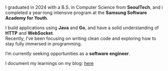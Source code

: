 I graduated in 2024 with a B.S. in Computer Science from **SeoulTech**, and i completed a year‑long intensive program at the **Samsung Software Academy for Youth**.

I build applications using **Java** and **Go**, and have a solid understanding of **HTTP** and **WebSocket**.</br>
Recently, I’ve been focusing on writing clean code and exploring how to stay fully immersed in programming.


I’m currently seeking opportunities as a **software engineer**.

I document my learnings on my blog: [here](https://velog.io/@junsk50/posts)
